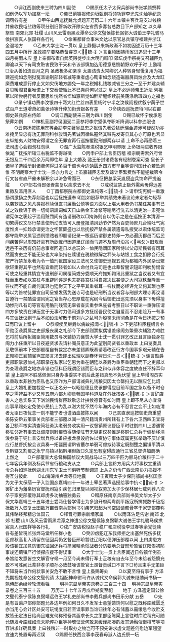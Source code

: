 <!-- { "loadSidebar": true } -->
　　○调江西副使来三聘为四川副使
　　○赐原任太子太保兵部尚书张学颜祭葬如例仍以军功加祭一坛
　　○癸巳蓟镇报修边垣甄别将领功罪李光先沈灿等纪录调罚各有差
　　○甲午山西巡抚魏允贞题开万历二十六年本镇主客兵马支过钱粮并催收民屯盐粮等项分别旧管新收开除实在省费多寡各总数目下户部知之  以久旱祭告  南郊北郊  社稷  山川风云雷雨黑龙潭命公徐文璧侯陈长弼郭大诚伯王学礼驸马侯拱宸真人张国祥各行礼
　　○命署都督佥事朱文达以原官总兵镇守福建并浙江金温地方
　　○乙未大学士沈一贯以  皇上静摄以来新政渐不如初因述万历十三年四五月中所行  圣政摘举要略恭备睿览＜锍-釒＞言臣顷因祷雨省愆追思十三年四月祷雨未应  皇上亲御布素自武英殿徙步出大明门祇叩  郊坛虔申祭祷又召辅臣九卿谕以天下有司贪赃害民致干天和令该部慎加选用德意恳恻朝野欢呼于时  上励精□治从善如流匝月之内  圣政极多如亲享  太庙诘责太常卿沉人种转身轻慢复用为福建巡抚如念刑狱冤滥谕刑部轻者减等重者虚心鞫审如念烧造磁器屏风烛台及大龙缸縻费难成悉行停止又如灾伤地方蠲免一年之税婚礼钱粮减省三分之一至于并建众辅召见暖阁君臣唯诺上下交泰使循此不已尧舜何以过之  皇上不必远师帝王近法  列祖第以所尝躬行者反覆思维恍然省悟如寐斯觉如醉斯醒绍续前美荡涤后瑕四方之福也
　　○录宁镇功赉李汶银四十两大红纻丝四表里杨时宁半之汶候阅视优叙宁荫子世试百户王道增萧如薰张诗等升俸加衔赉银各有差
　　○命陕西巡抚贾待问以右都御史兼兵部右侍郎
　　○调江西副使来三聘为四川副使
　　○赐已故怀宁侯承恩祭葬如例　　○神机营副将侯国弼二营参将李宗望俱夺职听降调以科参违限也
　　○云南抚按陈用宾等会勘李先著吴显忠之狱谓先著受猛廷瑞金迹涉可疑然功亦难掩吴显忠有功无罪刑科参驳谓先著诚因循纵寇然其赃先发寄县其心亦可原也若显忠纵抢夷人财物安得谓之全无罪宜再行巡按覆勘刑部两存以请  上命不必再勘着三法司虚心会鞫勿枉勿纵
　　○湖广太监陈奉进税银乞申明界限  上命银两进收界限依湖广抚按所辖江右税监不得越徵
　　○丙申户部上言臣历稽  祖宗朝需索外府曾无银及二千四百余万两即往年  皇上大婚及  潞王册封诸费各有经制卷案可查  皇长子  诸皇子选婚册封诸费何得过多百千倍也今边饷匮乏四方市旱臣等谬司国计心若坠渊惟  圣明裁察大学士沈一贯亦力言之  上虽嘉辅臣忠爱及谅计臣繁费然不能遽裁第令行文各省直严催未解积余以济急需而已
　　○东征把总梁天胤侵盗兵饷命严提追赃
　　○户部右侍郎张餋蒙复以疾求去不允
　　○戒税监禁止额外需索毋得远差重徵及滥用匪人
　　○丁酉都察院左都御史温纯等＜锍-釒＞请申饬宪纲一重激扬谓激扬之失荐剡滥也以后抚按遵奉  明旨如限荐举其绩效未著议论未定者勿轻荐以袭软熟之风凡类报荐牍但直书廉勤公慎等语方面以上堪大用者仍书某任某事有已试之效数语于后一切绮语謏词如天日山岳金玉冰浆等喻尽行洗去以清吏治一肃宪体谓宪体之亵起于滥用赃罚间有造请删改以□掩饰则自以伪示之是在巡按正本清源一切繁缛仪文尽行禁革使所动支皆可入册登报清风劲节俨然为百吏师庶几台端吐气宪度惟贞一抑趋承谓吏治之怀筐篚盛也以后抚按严禁各属馈遗毋私授受以肃体统监司郡守能举发属官违例馈赂者即题请纪录一核巡历谓御史持斧一方必遍历郡邑而后民间疾苦得以周知奸豪有所歛戢毋因道里辽阔而马迹不及周毋沿吊＜弓攵＞旧规而远邑不亲历有仍前怠事者回道日以怠玩论一恤民隐谓国家所恃以父母斯民者有司耳然而贪吏之不能无染也大率染指在赎锾在税粮徵解之秤头与站银工食之扣除合行抚按严行禁革永著为令一恤刑狱国家设三法司又使御史巡视五城为都城内外民杂讼繁欲轻重得其平也然有宜重而轻者如以人命付兵马司是也此辈智闇识短即利啖势惕皆可使之轻重其情宜专遣刑部司属覆简或分委顺天府推知鞫讯此重狱之当议者又有宜轻而重者如以笞杖与重辟同评是也夫郡县笞杖得自裁决民甚便之大司寇秩至隆重一笞杖而不能自裁何其轻也廷尉天下之平平其重者耳一笞杖而必经评允又何其琐也臣等以为笞杖徒罪宜自司呈堂发落免送寺可也是轻刑所当议者容与刑部大理寺再议请旨遵行一禁酷滥谓风宪之官当存心忠厚载在宪纲今后御史出巡先须以身率下毋得擅动惨刑凡有司等官有用酷刑残雪无辜者查实重参纵庇者考察日以不职论一重弹压谓四方多故责在弹压宜于无事时力倡司道多方抚绥吾民使之自爱而不忍走险万一有事与其议抚议剿于后不如设法解散于前刘六之乱可为殷鉴未雨彻桑是在今日抚按之预□而已议上留中
　　○恭顺侯吴继爵以病故报闻＜锍-釒＞下吏部科臣程绍言令甲勋臣袭爵属之吏部报丧属之礼部今下吏部则票拟偶错盖缘阁务繁重次辅独力难胜乞将前后所拟阁臣简用数员与次辅协力襄赞大学士沈一贯引罪乞改正且言臣独身在阁力小任重所以日夜避贤求去请补阁员意正为此望别简贤者以重政本  上曰览奏具见敬慎前本下吏部题覆自有裁定亦未差错卿既奏请着改正行方今国事多艰元辅在告正赖卿匡襄辅弼岂宜屡言求去即出佐理以副眷怀翌日沈一贯＜锍-釒＞谢言勋爵吏部职掌恩恤礼部职掌在私家以乞恩为重在朝廷以袭爵为重臣重朝廷而下之吏部以为查理袭爵之地亦非错也但科臣既谓臣错而臣与之辩似非休容之度故直任不辞耳仰蒙  皇上慈照不胜感佩但只身办事委实不前后此差错真恐不免伏望  皇上早增阁员实以重政本非独为臣私也又臣昨为户部请减典礼钱粮实因太仓罄扫无以酬应乞比炤  皇上大婚礼更加裁定一以正名分一以昭俭德且使该部得应目前军国之急以备不时仓卒之需裨益不少又昨五府六部九卿詹翰国学科道及在外抚按各＜锍-釒＞言矿店害人之急实系天下汹汹民情群臣耿耿忠计拱候德音有如时雨  皇上即不尽从亦宜将店事早赐处定免使小民抗上为乱以滋大忧不然今年海内必有不忍言之变不止如临清者尢臣日夜忧念一刻不能宁者也谨洒血披陈以闻
　　○己亥直隶巡按御史萧重望条陈安黔五策事关兵部者三部覆以闻一清尺籍谓贵州所辖有上下各六卫西四卫宜将各卫额军核实清查简壮勇汰老弱务收实用一议督镇原议督臣平时驻劄四川上游遇警移驻邻近有事去处调度则黔蜀皆得随便驻节无容更议矣惟是移铜仁总兵于偏桥移清浪参将于铜仁普安增兵将以备应援龙泉设府佐以资协守事体既属更张举动不厌详慎应行总督抚按会议具奏一拓疆圉谓黔省蕞尔单弱可虑拟待事定既割楚之偏镇平清以专黔辖又割蜀之永宁乌镇以拓黔壤但版□久定恐有窒碍应通行三省总督详加商确  上然之　　○户部覆宣大总督梅国桢议大同战马以三万四千匹为额马价粮料于二十七年客兵年例及标兵节省行粮动支从之
　　○兵部上言黔方用兵大将事权宜重请令总兵如巡抚例湖北川东军卫土司俱听节制调遣  上从之仍令广西云南协力捣援不得互分彼此
　　○山海滦州卢龙等县地震
　　○壬寅赠太子少保刑部尚书张国彦为太子太保荫一子入监国彦嘉靖四十一年进士宰邑著声选授给事中抗＜锍-釒＞罢矿出为藩臬历官督抚司寇引疾乞归里旋以阅视叙劳加太子少保林居七载列荐八次卒于家吏部覆称其却虏多功抽簮独勇云
　　○赠原任南京兵部尚书吴文华太子少保文华嘉靖三十五年进士尝两仕督学得士为多迨开府两粤削平叛寇所擒馘数千级招抚数万人恢复土田数万亩晋南兵部尚书引疾乞归起为司空固请骸骨卒于家吏部覆称其伟略经邦精忠体国云
　　○释晋府罪宗新墙家属
　　○以雨泽沾足告谢  南郊  北郊  社稷  山川及风云雷雨黑龙潭之神遣公徐文璧侯陈良弼郭大诚伯王学礼驸马侯拱宸真人张国祥等各行礼
　　○戍广安店税役赵子稳广和店税役李过春等余党徒赎各有差皆税监张烨马堂所任群小也
　　○癸卯虏犯辽东我师拒之出塞然死伤多抚臣虑秋高复入请留东征回兵仍乞督臣邢玠暂驻辽阳以便弹压部覆以闻  上曰虏患方殷该镇宜加意防御东征回还兵将简阅精勇惯战者分防要地总督邢玠暂留辽阳俟初防事竣还蓟镇严行侦探应援不得误事
　　○大学士沈一贯上言臣闻近日各镇年例虽奉旨给发悉皆空文解官守候一月至今尚未得行军士乏粮有自去年至今未给者怨愤充盈不可胜闻此辈非孝子顺孙必致鼓噪该管官土畏督责缄口不言下□苟且束手无策臣不知将来当作何状事关安危不敢不言惟  皇上蚤赐筹处
　　○以夏至将有事于  方泽先期视牲命公徐文璧代请  太祖配神命驸马许从诚代又命侯郭大诚朱继勋尚书杨一魁侍郎余继登轮流看牲
　　明神宗显皇帝实录卷之三百三十四
　明神宗显皇帝实录卷之三百三十五
　　万历二十七年五月戊申朔夏至祀
　　地于  方泽遣定国公徐文璧代泰宁侯陈良弼靖远伯王学礼吏部尚书李戴兵部尚书田乐分献  五岳
　　○先是有旨谕户部你部题允各边年例如何日久不发军士悬望馈饷何以慰之既称库藏匮乏亦当用心会计区处安可玩愒度日若至误事罪当谁归往年必有储蓄以需缓急今收贮支放皆无定法日给尚且难支何称预备其亟求长久之策部臣陈渠上言往时库贮稍充可随允随发今库藏如洗未能倅办臣等神魂怔营何敢怠缓谨那凑酌发其通融催儧樽节等项容讲求详确具奏  上曰钱粮非一时取办之物岂可不预先讲求虚文题差何慰边军翘望宜速为处置毋再迟误
　　○赐原任狭西佥事李茂春母淑人边氏祭一坛
